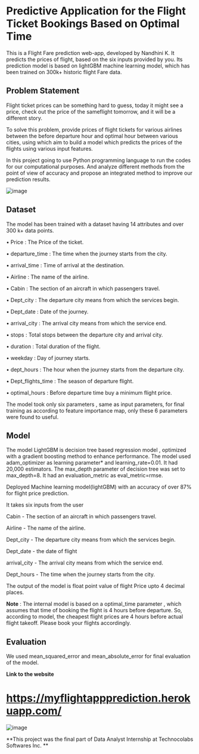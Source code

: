 # Predictive Application for the Flight Ticket Bookings Based on Optimal Time


This is a Flight Fare prediction web-app, developed by Nandhini K. It predicts the prices of flight, based on the six inputs provided by you. Its prediction model is based on  lightGBM machine learning model, which has been trained on 300k+ historic flight Fare data.

## Problem Statement

Flight ticket prices can be something hard to guess, today it might see a price, check out the price of
the sameflight tomorrow, and it will be a different story.


To solve this problem, provide prices of flight tickets for various airlines between the before
departure hour and optimal hour between various cities, using which aim to build a model which
predicts the prices of the flights using various input features.


In this project going to use Python programming language to run the codes for our computational
purposes. And analyze different methods from the point of view of accuracy and propose an
integrated method to improve our prediction results.


![image](https://user-images.githubusercontent.com/90173983/178414704-63fbac76-c23a-4d0e-a12e-b13bdf8bcbda.png)


## Dataset

The model has been trained with a dataset having 14 attributes and over 300 k+ data points. 

• Price : The Price of the ticket.

• departure_time : The time when the journey starts from the city.

• arrival_time : Time of arrival at the destination.

• Airline : The name of the airline.

• Cabin : The section of an aircraft in which passengers travel.

• Dept_city : The departure city means from which the services begin.

• Dept_date : Date of the journey.

• arrival_city : The arrival city means from which the service end.

• stops : Total stops between the departure city and arrival city.

• duration : Total duration of the flight.

• weekday : Day of journey starts.

• dept_hours : The hour when the journey starts from the departure city.

• Dept_flights_time : The season of departure flight.

• optimal_hours : Before departure time buy a minimum flight price.

The model took only six parameters , same as input parameters, for final training as according to feature importance map, only these 6 parameters were found to useful.

## Model

The model LightGBM is decision tree based regression model , optimized with a gradient boosting method to enhance performance. The model used adam_optimizer as learning parameter* and learning_rate=0.01. It had 20,000 estimators. The max_depth parameter of decision tree was set to max_depth=8. It had an evaluation_metric as eval_metric=rmse.

Deployed Machine learning model(lightGBM) with an accuracy of over 87% for flight price prediction.

It takes six inputs from the user
 
Cabin - The section of an aircraft in which passengers travel.

Airline -  The name of the airline.

Dept_city - The departure city means from which the services begin.

Dept_date - the date of flight 

arrival_city - The arrival city means from which the service end.

Dept_hours  -  The time when the journey starts from the city.

The output of the model is float point value of flight Price upto 4 decimal places.

**Note** : The internal model is based on a optimal_time parameter , which assumes that time of booking the flight is 4 hours before departure. So, according to model, the cheapest flight prices are 4 hours before actual flight takeoff. Please book your flights accordingly.

## Evaluation

We used mean_squared_error and mean_absolute_error for final evaluation of the model.

**Link to the website**

# https://myflightappprediction.herokuapp.com/


![image](https://user-images.githubusercontent.com/90173983/178415183-4ba2b6e0-44f3-4ec1-9b12-da2dac38fe12.png)


**This project was the final part of Data Analyst Internship at Technocolabs Softwares Inc. **


